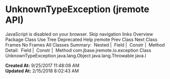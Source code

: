 # UnknownTypeException (jremote   API)

JavaScript is disabled on your browser. Skip navigation links Overview Package Class Use Tree Deprecated Help jremote Prev Class Next Class Frames No Frames All Classes Summary:  Nested |  Field |  Constr |  Method Detail:  Field |  Constr |  Method com.jbase.jremote.io.exception Class UnknownTypeException java.lang.Object java.lang.Throwable java.l  

**Created At:** 9/25/2017 11:48:08 AM  
**Updated At:** 2/15/2018 8:02:43 AM  

